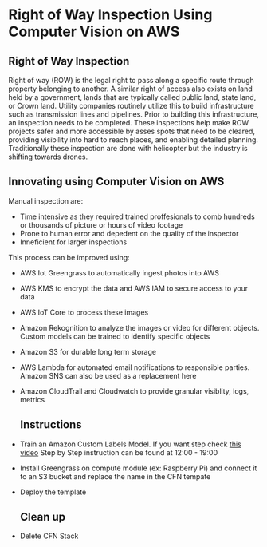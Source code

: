 # Right of Way Inspection Using Computer Vision on AWS

[](https://github.com/salmandjing/iot-drone-automated-image-rekognition/blob/master/architecture.PNG)

## Right of Way Inspection 

Right of way (ROW) is the legal right to pass along a specific route through property belonging to another. A similar right of access also exists on land held by a government, lands that are typically called public land, state land, or Crown land. Utility companies routinely utilize this to build infrastructure such as
transmission lines and pipelines. Prior to building this infrastructure, an inspection needs to be completed. These inspections help make ROW projects safer and more accessible by asses spots that need to be cleared, providing visibility into hard to reach places, and enabling detailed planning. Traditionally these 
inspection are done with helicopter but the industry is shifting towards drones. 

## Innovating using Computer Vision on AWS

Manual inspection are:
 - Time intensive as they required trained proffesionals to comb hundreds or thousands of picture or hours of video footage
 - Prone to human error and depedent on the quality of the inspector
 - Inneficient for larger inspections

This process can be improved using:
- AWS Iot Greengrass to automatically ingest photos into AWS
- AWS KMS to encrypt the data and AWS IAM to secure access to your data
- AWS IoT Core to process these images
- Amazon Rekognition to analyze the images or video for different objects. Custom models can be trained to identify specific objects
- Amazon S3 for durable long term storage
- AWS Lambda for automated email notifications to responsible parties. Amazon SNS can also be used as a replacement here
- Amazon CloudTrail and Cloudwatch to provide granular visiblity, logs, metrics


  ## Instructions
- Train an Amazon Custom Labels Model. If you want step check [this video](https://www.youtube.com/watch?v=QwHbReDwdxQ&t=722s) Step by Step instruction can be found at 12:00 - 19:00
- Install Greengrass on compute module (ex: Raspberry Pi) and connect it to an S3 bucket and replace the name in the CFN tempate
- Deploy the template

  ## Clean up
- Delete CFN Stack
 
    
